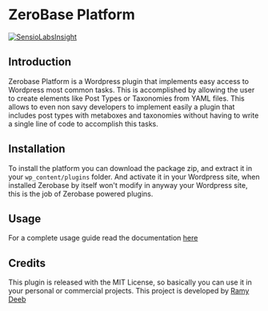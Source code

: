ZeroBase Platform
=================

[![SensioLabsInsight](https://insight.sensiolabs.com/projects/cfec1da2-f9e8-4933-a134-4e9242c9ef2a/small.png)](https://insight.sensiolabs.com/projects/cfec1da2-f9e8-4933-a134-4e9242c9ef2a)

## Introduction

Zerobase Platform is a Wordpress plugin that implements easy access to Wordpress most common tasks. 
This is accomplished by allowing the user to create elements like Post Types or Taxonomies from YAML
files. This allows to even non savy developers to implement easily a plugin that includes post types
with metaboxes and taxonomies without having to write a single line of code to accomplish this tasks.

## Installation

To install the platform you can download the package zip, and extract it in your ```wp_content/plugins```
folder. And activate it in your Wordpress site, when installed Zerobase by itself won't modify in anyway
your Wordpress site, this is the job of Zerobase powered plugins.
 
## Usage

For a complete usage guide read the documentation [here](https://github.com/rdeeb/ZeroBase-Platform/blob/develop/docs/index.md)

## Credits

This plugin is released with the MIT License, so basically you can use it in your personal or commercial
projects. This project is developed by [Ramy Deeb](https://github.com/rdeeb)
